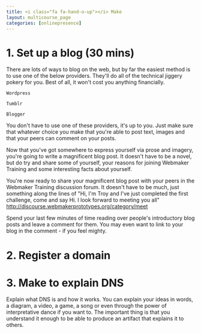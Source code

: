 ```yaml
---
title: <i class="fa fa-hand-o-up"></i> Make
layout: multicourse_page
categories: [onlinepresence]
---
```


<script src="{{site.baseurl}}/js/make-api.js"></script>
<script src="{{site.baseurl}}/js/makeGallery.js"></script>

# 1. Set up a blog (30 mins)
There  are lots of ways to blog on the web, but by far the easiest  method is  to use one of the below providers. They'll do all of the technical  jiggery pokery for you. Best of all, it won't cost you anything  financially.

    Wordpress

    Tumblr

    Blogger

You  don't have to use one of these providers, it's up to  you. Just  make  sure that whatever choice you make that you're able to  post text,   images and that your peers can comment on your posts.

Now  that you've got somewhere to express yourself via  prose and imagery,  you're going to write a magnificent blog post. It  doesn't have to be a  novel, but do try and share some of yourself, your  reasons for joining  Webmaker Training and some  interesting facts about yourself. 

You're  now ready to share your magnificent blog post with your peers in the  Webmaker Training discussion forum. It doesn't have to be much, just   something along the lines of "Hi, I'm Troy and I've just completed the  first challenge, come and say Hi. I look forward to meeting you all"
http://discourse.webmakerprototypes.org/category/meet

Spend  your last few minutes of time reading over people's  introductory blog  posts and leave a comment for them. You may even want  to link to your  blog in the comment - if you feel mighty.

# 2. Register a domain

# 3. Make to explain DNS

Explain what DNS is and how it works. You can explain your ideas in words, a diagram, a video, a game, a song or even through  the  power of interpretative dance if you want to.  The important thing  is  that you understand it enough to be able to produce an artifact that  explains it to others.

<div class="gallery">
<div class="make-gallery row"></div>
</div>
<script type="text/javascript">
			var gallery = new MakeGallery(
			{
				tagPrefix: "webmaker:template",
				limit: 6
			},
			".make-gallery",
			{
	  		apiURL: "https://makeapi.webmaker.org",
        hidden: ["tags", "description"]
			});
</script>